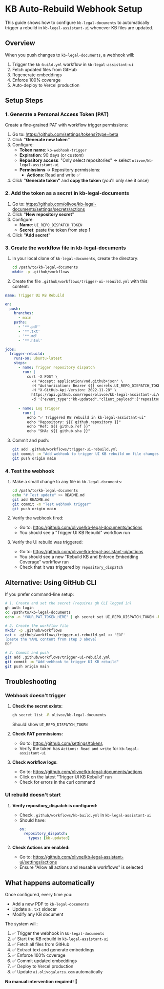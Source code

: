 # KB Auto-Rebuild Webhook Setup

This guide shows how to configure `kb-legal-documents` to automatically trigger a rebuild in `kb-legal-assistant-ui` whenever KB files are updated.

## Overview

When you push changes to `kb-legal-documents`, a webhook will:
1. Trigger the `kb-build.yml` workflow in `kb-legal-assistant-ui`
2. Fetch updated files from GitHub
3. Regenerate embeddings
4. Enforce 100% coverage
5. Auto-deploy to Vercel production

## Setup Steps

### 1. Generate a Personal Access Token (PAT)

Create a fine-grained PAT with workflow trigger permissions:

1. Go to: https://github.com/settings/tokens?type=beta
2. Click **"Generate new token"**
3. Configure:
   - **Token name**: `kb-webhook-trigger`
   - **Expiration**: 90 days (or custom)
   - **Repository access**: "Only select repositories" → select `olivoe/kb-legal-assistant-ui`
   - **Permissions** → Repository permissions:
     - **Actions**: Read and write ✅
4. Click **"Generate token"** and **copy the token** (you'll only see it once)

### 2. Add the token as a secret in kb-legal-documents

1. Go to: https://github.com/olivoe/kb-legal-documents/settings/secrets/actions
2. Click **"New repository secret"**
3. Configure:
   - **Name**: `UI_REPO_DISPATCH_TOKEN`
   - **Secret**: paste the token from step 1
4. Click **"Add secret"**

### 3. Create the workflow file in kb-legal-documents

1. In your local clone of `kb-legal-documents`, create the directory:
   ```bash
   cd /path/to/kb-legal-documents
   mkdir -p .github/workflows
   ```

2. Create the file `.github/workflows/trigger-ui-rebuild.yml` with this content:

```yaml
name: Trigger UI KB Rebuild

on:
  push:
    branches:
      - main
    paths:
      - '**.pdf'
      - '**.txt'
      - '**.md'
      - '**.html'

jobs:
  trigger-rebuild:
    runs-on: ubuntu-latest
    steps:
      - name: Trigger repository dispatch
        run: |
          curl -X POST \
            -H "Accept: application/vnd.github+json" \
            -H "Authorization: Bearer ${{ secrets.UI_REPO_DISPATCH_TOKEN }}" \
            -H "X-GitHub-Api-Version: 2022-11-28" \
            https://api.github.com/repos/olivoe/kb-legal-assistant-ui/dispatches \
            -d '{"event_type":"kb-updated","client_payload":{"repository":"${{ github.repository }}","ref":"${{ github.ref }}","sha":"${{ github.sha }}"}}'
      
      - name: Log trigger
        run: |
          echo "✅ Triggered KB rebuild in kb-legal-assistant-ui"
          echo "Repository: ${{ github.repository }}"
          echo "Ref: ${{ github.ref }}"
          echo "SHA: ${{ github.sha }}"
```

3. Commit and push:
   ```bash
   git add .github/workflows/trigger-ui-rebuild.yml
   git commit -m "Add webhook to trigger UI KB rebuild on file changes"
   git push origin main
   ```

### 4. Test the webhook

1. Make a small change to any file in `kb-legal-documents`:
   ```bash
   cd /path/to/kb-legal-documents
   echo "# Test update" >> README.md
   git add README.md
   git commit -m "Test webhook trigger"
   git push origin main
   ```

2. Verify the webhook fired:
   - Go to: https://github.com/olivoe/kb-legal-documents/actions
   - You should see a "Trigger UI KB Rebuild" workflow run

3. Verify the UI rebuild was triggered:
   - Go to: https://github.com/olivoe/kb-legal-assistant-ui/actions
   - You should see a new "Rebuild KB and Enforce Embedding Coverage" workflow run
   - Check that it was triggered by `repository_dispatch`

## Alternative: Using GitHub CLI

If you prefer command-line setup:

```bash
# 1. Create and set the secret (requires gh CLI logged in)
gh auth login
cd /path/to/kb-legal-documents
echo -n "YOUR_PAT_TOKEN_HERE" | gh secret set UI_REPO_DISPATCH_TOKEN -b-

# 2. Create the workflow file
mkdir -p .github/workflows
cat > .github/workflows/trigger-ui-rebuild.yml << 'EOF'
[paste the YAML content from step 3 above]
EOF

# 3. Commit and push
git add .github/workflows/trigger-ui-rebuild.yml
git commit -m "Add webhook to trigger UI KB rebuild"
git push origin main
```

## Troubleshooting

### Webhook doesn't trigger

1. **Check the secret exists:**
   ```bash
   gh secret list -R olivoe/kb-legal-documents
   ```
   Should show `UI_REPO_DISPATCH_TOKEN`

2. **Check PAT permissions:**
   - Go to: https://github.com/settings/tokens
   - Verify the token has `Actions: Read and write` for `kb-legal-assistant-ui`

3. **Check workflow logs:**
   - Go to: https://github.com/olivoe/kb-legal-documents/actions
   - Click on the latest "Trigger UI KB Rebuild" run
   - Check for errors in the curl command

### UI rebuild doesn't start

1. **Verify repository_dispatch is configured:**
   - Check `.github/workflows/kb-build.yml` in `kb-legal-assistant-ui`
   - Should have:
     ```yaml
     on:
       repository_dispatch:
         types: [kb-updated]
     ```

2. **Check Actions are enabled:**
   - Go to: https://github.com/olivoe/kb-legal-assistant-ui/settings/actions
   - Ensure "Allow all actions and reusable workflows" is selected

## What happens automatically

Once configured, every time you:
- Add a new PDF to `kb-legal-documents`
- Update a `.txt` sidecar
- Modify any KB document

The system will:
1. ✅ Trigger the webhook in `kb-legal-documents`
2. ✅ Start the KB rebuild in `kb-legal-assistant-ui`
3. ✅ Fetch all files from GitHub
4. ✅ Extract text and generate embeddings
5. ✅ Enforce 100% coverage
6. ✅ Commit updated embeddings
7. ✅ Deploy to Vercel production
8. ✅ Update `ai.olivogalarza.com` automatically

**No manual intervention required!** 🚀
